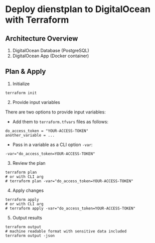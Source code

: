# Deploy dienstplan to DigitalOcean with Terraform

## Architecture Overview

1. DigitalOcean Database (PostgreSQL)
2. DigitalOcean App (Docker container)

## Plan & Apply

1. Initialize

```
terraform init
```

2. Provide input variables

There are two options to provide input variables:

- Add them to `terraform.tfvars` files as follows:

```
do_access_token = "YOUR-ACCESS-TOKEN"
another_variable = ...
```

- Pass in a variable as a CLI option `-var`:

```
-var="do_access_token=YOUR-ACCESS-TOKEN"
```

3. Review the plan

```
terraform plan
# or with CLI arg
# terraform plan -var="do_access_token=YOUR-ACCESS-TOKEN"
```

4. Apply changes

```
terraform apply
# or with CLI arg
# terraform apply -var="do_access_token=YOUR-ACCESS-TOKEN"
```

5. Output results

```
terraform output
# machine readable format with sensitive data included
terraform output -json
```
